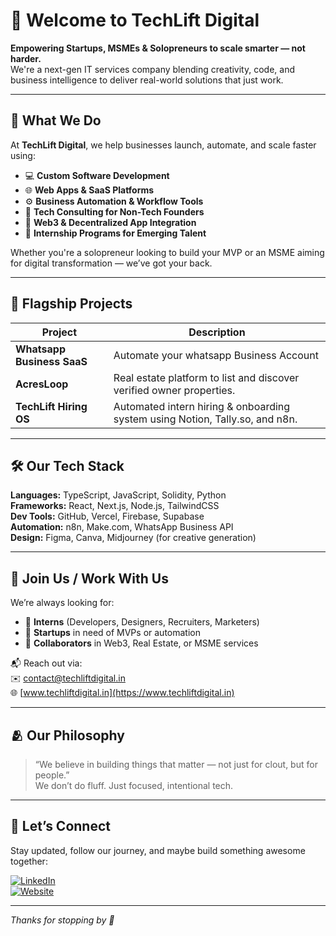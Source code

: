 # 👋 Welcome to TechLift Digital

**Empowering Startups, MSMEs & Solopreneurs to scale smarter — not harder.**  
We're a next-gen IT services company blending creativity, code, and business intelligence to deliver real-world solutions that just work.

---

## 🚀 What We Do

At **TechLift Digital**, we help businesses launch, automate, and scale faster using:
- 💻 **Custom Software Development**  
- 🌐 **Web Apps & SaaS Platforms**
- ⚙️ **Business Automation & Workflow Tools**
- 🧠 **Tech Consulting for Non-Tech Founders**
- 📲 **Web3 & Decentralized App Integration**
- 🎯 **Internship Programs for Emerging Talent**

Whether you're a solopreneur looking to build your MVP or an MSME aiming for digital transformation — we’ve got your back.

---

## 🧩 Flagship Projects

| Project | Description |
|--------|-------------|
| **Whatsapp Business SaaS** | Automate your whatsapp Business Account |
| **AcresLoop** | Real estate platform to list and discover verified owner properties. |
| **TechLift Hiring OS** | Automated intern hiring & onboarding system using Notion, Tally.so, and n8n. |

---

## 🛠️ Our Tech Stack

**Languages:** TypeScript, JavaScript, Solidity, Python  
**Frameworks:** React, Next.js, Node.js, TailwindCSS  
**Dev Tools:** GitHub, Vercel, Firebase, Supabase  
**Automation:** n8n, Make.com, WhatsApp Business API  
**Design:** Figma, Canva, Midjourney (for creative generation)

---

## 🌱 Join Us / Work With Us

We’re always looking for:
- 💼 **Interns** (Developers, Designers, Recruiters, Marketers)
- 🤝 **Startups** in need of MVPs or automation
- 🔗 **Collaborators** in Web3, Real Estate, or MSME services

📬 Reach out via:  
✉️ [contact@techliftdigital.in](mailto:contact@techliftdigital.in)  
🌐 [www.techliftdigital.in](https://www.techliftdigital.in)

---

## 🫂 Our Philosophy

> “We believe in building things that matter — not just for clout, but for people.”  
We don’t do fluff. Just focused, intentional tech.

---

## 🙌 Let’s Connect

Stay updated, follow our journey, and maybe build something awesome together:

[![LinkedIn](https://img.shields.io/badge/-LinkedIn-0A66C2?logo=linkedin&logoColor=white)](https://www.linkedin.com/company/techlift-digital)  
[![Website](https://img.shields.io/badge/-Visit%20Website-black?logo=Google-Chrome&logoColor=white)](https://www.techliftdigital.in)

---

_Thanks for stopping by 💙_

